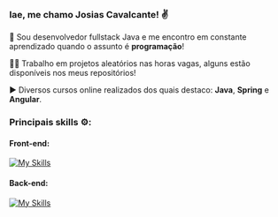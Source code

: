 ### Iae, me chamo Josias Cavalcante! ✌️ 
💭 Sou desenvolvedor fullstack Java e me encontro em constante aprendizado quando o assunto é **programação**!

🧑‍💻 Trabalho em projetos aleatórios nas horas vagas, alguns estão disponíveis nos meus repositórios!

▶️ Diversos cursos online realizados dos quais destaco: **Java**, **Spring** e **Angular**.

### Principais skills ⚙️:

#### Front-end:
[![My Skills](https://skillicons.dev/icons?i=js,html,css,angular,typescript,jquery)](https://skillicons.dev)

#### Back-end:
[![My Skills](https://skillicons.dev/icons?i=java,spring,maven,&theme=light)](https://skillicons.dev)
